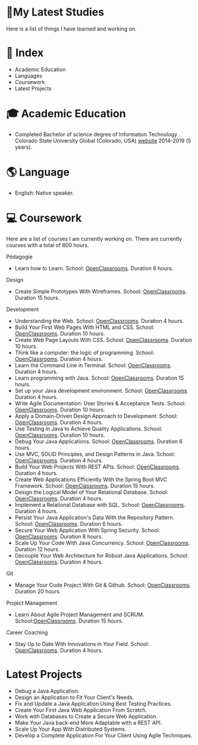#  🎒My Latest Studies

  Here is a list of things I have learned and working on. 




# 📄 Index

- Academic Education
- Languages 
- Coursework
- Latest Projects





# 🎓 Academic Education

- Completed Bachelor of science degree of Information Technology . Colorado State University Global (Colorado, USA) [website][1] 2014-2019 (5 years).




[1]:https://csuglobal.edu/ "website"


# 🌎 Language

- English: Native speaker. 



# 💻 Coursework 
Here are a list of courses I am currently working on. There are currently courses with a total of 800 hours.

Pédagogie

- Learn how to Learn. School: [OpenClassrooms][2]. Duration 6 hours.

Design

- Create Simple Prototypes With Wireframes. School: [OpenClassrooms][2]. Duration 15 hours.

Development

- Understanding the Web. School: [OpenClassrooms][2]. Duration 4 hours.
- Build Your First Web Pages With HTML and CSS. School: [OpenClassrooms][2]. Duration 10 hours.
- Create Web Page Layouts With CSS. School: [OpenClassrooms][2]. Duration 10 hours.
- Think like a computer: the logic of programming. School: [OpenClassrooms][2]. Duration 4 hours.
- Learn the Command Line in Terminal. School: [OpenClassrooms][2]. Duration 4 hours.
- Learn programming with Java. School: [OpenClassrooms][2]. Duration 15 hours.
- Set up your Java development environment. School: [OpenClassrooms][2]. Duration 4 hours.
- Write Agile Documentation: User Stories & Acceptance Tests. School: [OpenClassrooms][2]. Duration 10 hours.
- Apply a Domain-Driven Design Approach to Development. School: [OpenClassrooms][2]. Duration 4 hours.
- Use Testing in Java to Achieve Quality Applications. School: [OpenClassrooms][2]. Duration 10 hours.
- Debug Your Java Applications. School: [OpenClassrooms][2]. Duration 6 hours.
- Use MVC, SOLID Principles, and Design Patterns in Java. School: [OpenClassrooms][2]. Duration 4 hours.
- Build Your Web Projects With REST APIs. School: [OpenClassrooms][2]. Duration 4 hours.
- Create Web Applications Efficiently With the Spring Boot MVC Framework. School: [OpenClassrooms][2]. Duration 15 hours.
- Design the Logical Model of Your Relational Database. School: [OpenClassrooms][2]. Duration 4 hours.
- Implement a Relational Database with SQL. School: [OpenClassrooms][2]. Duration 4 hours.
- Persist Your Java Application's Data With the Repository Pattern. School: [OpenClassrooms][2]. Duration 6 hours.
- Secure Your Web Application With Spring Security. School: [OpenClassrooms][2]. Duration 8 hours.
- Scale Up Your Code With Java Concurrency. School: [OpenClassrooms][2]. Duration 12 hours.
- Decouple Your Web Architecture for Robust Java Applications. School: [OpenClassrooms][2]. Duration 4 hours.

Git

- Manage Your Code Project With Git & Github. School: [OpenClassrooms][2]. Duration 20 hours.

Project Management

- Learn About Agile Project Management and SCRUM. School:[OpenClassrooms][2]. Duration 15 hours.


Career Coaching

- Stay Up to Date With Innovations in Your Field. School: [OpenClassrooms][2]. Duration 4 hours.


[2]:https://openclassrooms.com/ "OpenClassrooms"


# Latest Projects

- Debug a Java Application.
- Design an Application to Fit Your Client's Needs.
- Fix and Update a Java Application Using Best Testing Practices.
- Create Your First Java Web Application From Scratch.
- Work with Databases to Create a Secure Web Application.
- Make Your Java back-end More Adaptable with a REST API.
- Scale Up Your App With Distributed Systems.
- Develop a Complete Application For Your Client Using Agile Techniques.

